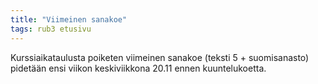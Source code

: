 ```yaml
---
title: "Viimeinen sanakoe"
tags: rub3 etusivu
---
```


Kurssiaikataulusta poiketen viimeinen sanakoe (teksti 5 + suomisanasto)  pidetään ensi viikon keskiviikkona 20.11 ennen kuuntelukoetta.
